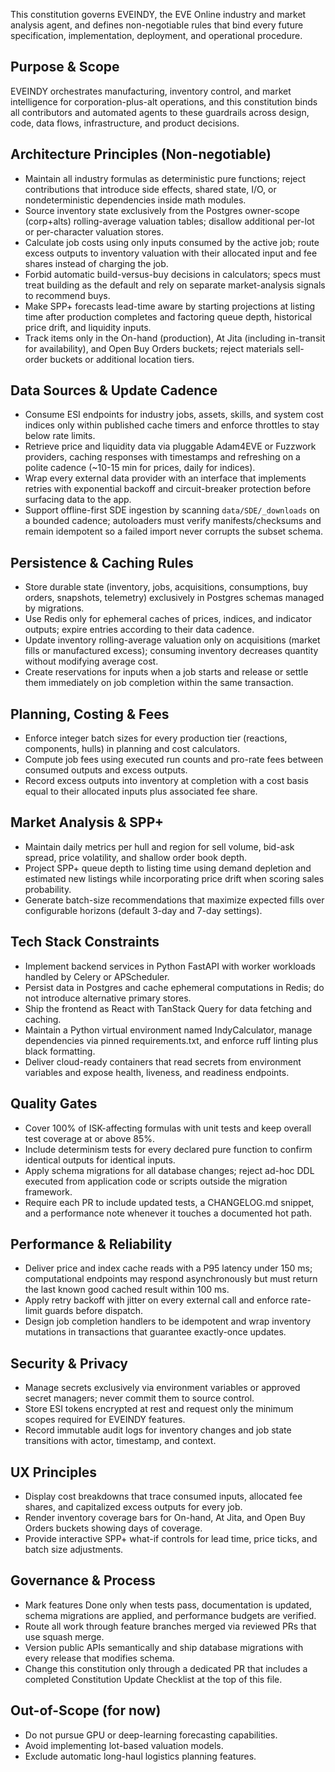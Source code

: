 This constitution governs EVEINDY, the EVE Online industry and market analysis agent, and defines non-negotiable rules that bind every future specification, implementation, deployment, and operational procedure.

## Purpose & Scope
EVEINDY orchestrates manufacturing, inventory control, and market intelligence for corporation-plus-alt operations, and this constitution binds all contributors and automated agents to these guardrails across design, code, data flows, infrastructure, and product decisions.

## Architecture Principles (Non-negotiable)
- Maintain all industry formulas as deterministic pure functions; reject contributions that introduce side effects, shared state, I/O, or nondeterministic dependencies inside math modules.
- Source inventory state exclusively from the Postgres owner-scope (corp+alts) rolling-average valuation tables; disallow additional per-lot or per-character valuation stores.
- Calculate job costs using only inputs consumed by the active job; route excess outputs to inventory valuation with their allocated input and fee shares instead of charging the job.
- Forbid automatic build-versus-buy decisions in calculators; specs must treat building as the default and rely on separate market-analysis signals to recommend buys.
- Make SPP+ forecasts lead-time aware by starting projections at listing time after production completes and factoring queue depth, historical price drift, and liquidity inputs.
- Track items only in the On-hand (production), At Jita (including in-transit for availability), and Open Buy Orders buckets; reject materials sell-order buckets or additional location tiers.

## Data Sources & Update Cadence
- Consume ESI endpoints for industry jobs, assets, skills, and system cost indices only within published cache timers and enforce throttles to stay below rate limits.
- Retrieve price and liquidity data via pluggable Adam4EVE or Fuzzwork providers, caching responses with timestamps and refreshing on a polite cadence (~10-15 min for prices, daily for indices).
- Wrap every external data provider with an interface that implements retries with exponential backoff and circuit-breaker protection before surfacing data to the app.
- Support offline-first SDE ingestion by scanning `data/SDE/_downloads` on a bounded cadence; autoloaders must verify manifests/checksums and remain idempotent so a failed import never corrupts the subset schema.

## Persistence & Caching Rules
- Store durable state (inventory, jobs, acquisitions, consumptions, buy orders, snapshots, telemetry) exclusively in Postgres schemas managed by migrations.
- Use Redis only for ephemeral caches of prices, indices, and indicator outputs; expire entries according to their data cadence.
- Update inventory rolling-average valuation only on acquisitions (market fills or manufactured excess); consuming inventory decreases quantity without modifying average cost.
- Create reservations for inputs when a job starts and release or settle them immediately on job completion within the same transaction.

## Planning, Costing & Fees
- Enforce integer batch sizes for every production tier (reactions, components, hulls) in planning and cost calculators.
- Compute job fees using executed run counts and pro-rate fees between consumed outputs and excess outputs.
- Record excess outputs into inventory at completion with a cost basis equal to their allocated inputs plus associated fee share.

## Market Analysis & SPP+
- Maintain daily metrics per hull and region for sell volume, bid-ask spread, price volatility, and shallow order book depth.
- Project SPP+ queue depth to listing time using demand depletion and estimated new listings while incorporating price drift when scoring sales probability.
- Generate batch-size recommendations that maximize expected fills over configurable horizons (default 3-day and 7-day settings).

## Tech Stack Constraints
- Implement backend services in Python FastAPI with worker workloads handled by Celery or APScheduler.
- Persist data in Postgres and cache ephemeral computations in Redis; do not introduce alternative primary stores.
- Ship the frontend as React with TanStack Query for data fetching and caching.
- Maintain a Python virtual environment named IndyCalculator, manage dependencies via pinned requirements.txt, and enforce ruff linting plus black formatting.
- Deliver cloud-ready containers that read secrets from environment variables and expose health, liveness, and readiness endpoints.

## Quality Gates
- Cover 100% of ISK-affecting formulas with unit tests and keep overall test coverage at or above 85%.
- Include determinism tests for every declared pure function to confirm identical outputs for identical inputs.
- Apply schema migrations for all database changes; reject ad-hoc DDL executed from application code or scripts outside the migration framework.
- Require each PR to include updated tests, a CHANGELOG.md snippet, and a performance note whenever it touches a documented hot path.

## Performance & Reliability
- Deliver price and index cache reads with a P95 latency under 150 ms; computational endpoints may respond asynchronously but must return the last known good cached result within 100 ms.
- Apply retry backoff with jitter on every external call and enforce rate-limit guards before dispatch.
- Design job completion handlers to be idempotent and wrap inventory mutations in transactions that guarantee exactly-once updates.

## Security & Privacy
- Manage secrets exclusively via environment variables or approved secret managers; never commit them to source control.
- Store ESI tokens encrypted at rest and request only the minimum scopes required for EVEINDY features.
- Record immutable audit logs for inventory changes and job state transitions with actor, timestamp, and context.

## UX Principles
- Display cost breakdowns that trace consumed inputs, allocated fee shares, and capitalized excess outputs for every job.
- Render inventory coverage bars for On-hand, At Jita, and Open Buy Orders buckets showing days of coverage.
- Provide interactive SPP+ what-if controls for lead time, price ticks, and batch size adjustments.

## Governance & Process
- Mark features Done only when tests pass, documentation is updated, schema migrations are applied, and performance budgets are verified.
- Route all work through feature branches merged via reviewed PRs that use squash merge.
- Version public APIs semantically and ship database migrations with every release that modifies schema.
- Change this constitution only through a dedicated PR that includes a completed Constitution Update Checklist at the top of this file.

## Out-of-Scope (for now)
- Do not pursue GPU or deep-learning forecasting capabilities.
- Avoid implementing lot-based valuation models.
- Exclude automatic long-haul logistics planning features.
